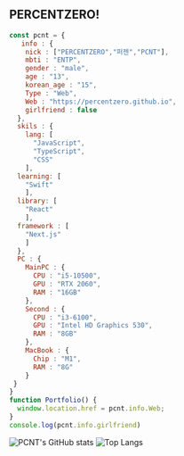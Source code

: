 ## PERCENTZERO!

```js
const pcnt = {
   info : {
    nick : ["PERCENTZERO","퍼젠","PCNT"],
    mbti : "ENTP",
    gender : "male",
    age : "13",
    korean_age : "15",
    Type : "Web",
    Web : "https://percentzero.github.io",
    girlfriend : false
  },
  skils : {
    lang: [
      "JavaScript",
      "TypeScript",
      "CSS"
    ],
  learning: [
    "Swift"
    ],
  library: [
    "React"
    ],
  framework : [
    "Next.js"
    ]
  },
  PC : {
    MainPC : {
      CPU : "i5-10500",
      GPU : "RTX 2060",
      RAM : "16GB"
    },
    Second : {
      CPU : "i3-6100",
      GPU : "Intel HD Graphics 530",
      RAM : "8GB"
    },
    MacBook : {
      Chip : "M1",
      RAM : "8G"
    }
 }
}
function Portfolio() {
  window.location.href = pcnt.info.Web;
}
console.log(pcnt.info.girlfriend)
```
![PCNT's GitHub stats](https://github-readme-stats.vercel.app/api?username=PERCENTZERO)
![Top Langs](https://github-readme-stats.vercel.app/api/top-langs/?username=PERCENTZERO)

